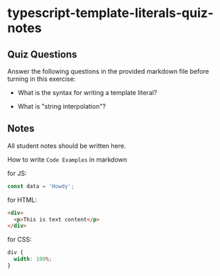 # typescript-template-literals-quiz-notes

## Quiz Questions

Answer the following questions in the provided markdown file before turning in this exercise:

- What is the syntax for writing a template literal?

- What is "string interpolation"?

## Notes

All student notes should be written here.

How to write `Code Examples` in markdown

for JS:

```javascript
const data = 'Howdy';
```

for HTML:

```html
<div>
  <p>This is text content</p>
</div>
```

for CSS:

```css
div {
  width: 100%;
}
```
